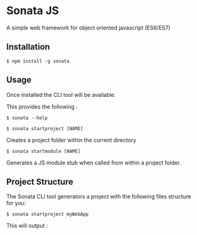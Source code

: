 Sonata JS
=========

A simple web framework for object oriented javascript (ES6/ES7)

## Installation

```
$ npm install -g sonata 
```
    
## Usage

Once installed the CLI tool will be available. 

This provides the following : 

```
$ sonata --help
```


```
$ sonata startproject [NAME]
```

Creates a project folder within the current directory


```
$ sonata startmodule [NAME]
```

Generates a JS module stub when called from within a project folder. 


## Project Structure

The Sonata CLI tool generators a project with the following files structure for you: 

```
$ sonata startproject myWebApp 
```

This will output : 

```

```


 
 


